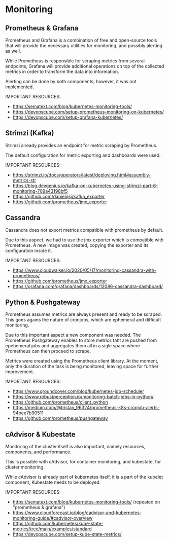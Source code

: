 # Monitoring

## Prometheus & Grafana
Prometheus and Grafana is a combination of free and open-source tools
that will provide the necessary utilities for monitoring, and possibly alerting as well.

While Prometheus is responsible for scraping metrics from several endpoints, Grafana will provide additional operations on top of the collected metrics in order to transform the data into information.

Alerting can be done by both components, however, it was not implemented.

IMPORTANT RESOURCES:
- https://sematext.com/blog/kubernetes-monitoring-tools/
- https://devopscube.com/setup-prometheus-monitoring-on-kubernetes/
- https://devopscube.com/setup-grafana-kubernetes/


## Strimzi (Kafka)
Strimzi already provides an endpoint for metric scraping by Prometheus.

The default configuration for metric exporting and dashboards were used.

IMPORTANT RESOURCES:
- https://strimzi.io/docs/operators/latest/deploying.html#assembly-metrics-str
- https://blog.devgenius.io/kafka-on-kubernetes-using-strimzi-part-6-monitoring-709a43198bf5
- https://github.com/danielqsj/kafka_exporter
- https://github.com/prometheus/jmx_exporter


## Cassandra
Cassandra does not export metrics compatible with prometheus by default.

Due to this aspect, we had to use the jmx exporter which is compatible with Prometheus.
A new image was created, copying the exporter and its configuration inside it.

IMPORTANT RESOURCES:
- https://www.cloudwalker.io/2020/05/17/monitoring-cassandra-with-prometheus/
- https://github.com/prometheus/jmx_exporter
- https://grafana.com/grafana/dashboards/12086-cassandra-dashboard/


## Python & Pushgateway
Prometheus assumes metrics are always present and ready to be scraped. This goes agains the nature of cronjobs, which are ephemeral and difficult monitoring.

Due to this important aspect a new component was needed. The Prometheus Pushgateway enables to store metrics taht are pushed from epehemeral jobs and aggregates them all in a sigle space where Prometheus can then proceed to scrape.

Metrics were created using the Prometheus client library. At the moment, only the duration of the task is being monitored, leaving space for further improvement.

IMPORTANT RESOURCES:
- https://www.groundcover.com/blog/kubernetes-job-scheduler
- https://www.robustperception.io/monitoring-batch-jobs-in-python/
- https://github.com/prometheus/client_python
- https://medium.com/@tristan_96324/prometheus-k8s-cronjob-alerts-94bee7b90511
- https://github.com/prometheus/pushgateway

## cAdvisor & Kubestate
Monitoring of the cluster itself is also important, namely resources, components, and performance.

This is possible with cAdvisor, for container monitoring, and kubestate, for cluster monitoring.

While cAdvisor is already part of kubernetes itself, it is a part of the kubelet component, Kubestate needs to be deployed.

IMPORTANT RESOURCES:
- https://sematext.com/blog/kubernetes-monitoring-tools/ (repeated on "prometheus & grafana")
- https://www.cloudforecast.io/blog/cadvisor-and-kubernetes-monitoring-guide/#cadvisor-overview
- https://github.com/kubernetes/kube-state-metrics/tree/main/examples/standard
- https://devopscube.com/setup-kube-state-metrics/